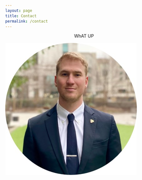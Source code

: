 ```yaml
---
layout: page
title: Contact
permalink: /contact
---
```


<center>WhAT UP</center>

![title](/assets/img/Team.jpg)



